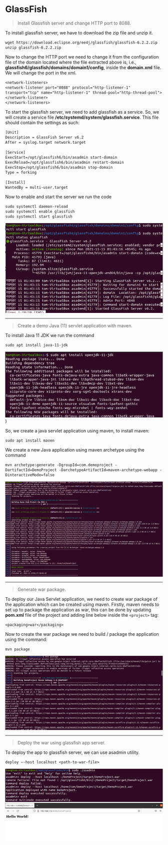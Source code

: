 # GlassFish

> Install Glassfish server and change HTTP port to 8088.

To install glassfish server, we have to download the zip file and unzip it.

```
wget https://download.eclipse.org/ee4j/glassfish/glassfish-6.2.2.zip 
unzip glassfish-6.2.2.zip
```

Now to change the HTTP port we need to change it from the configuration file of the domain located where the file extracted above is, i.e., **glassfish6/glassfish/domains/domain1/config**, inside the **domain.xml** file. We will change the port in the xml.

```
<network-listeners>
<network-listener port="8088" protocol="http-listener-1" transport="tcp" name="http-listener-1" thread-pool="http-thread-pool"></network-listener>
</network-listeners>
```

To start the glassfish server, we need to add glassfish as a service. So, we will create a service file **/etc/systemd/system/glassfish.service**. This file should contain the settings as such:

```
[Unit]
Description = GlassFish Server v6.2
After = syslog.target network.target

[Service]
ExecStart=/opt/glassfish6/bin/asadmin start-domain
ExecReload=/opt/glassfish6/bin/asadmin restart-domain
ExecStop=/opt/glassfish6/bin/asadmin stop-domain
Type = forking

[Install]
WantedBy = multi-user.target
```

Now to enable and start the server we run the code

```
sudo systemctl daemon-reload
sudo systemctl enable glassfish
sudo systemctl start glassfish
```

![Glassfish](screenshots/Screenshot%202021-11-15%20014526.png)

---

>Create a demo Java (11) servlet application with maven.

To install Java 11 JDK we run the command 

```
sudo apt install java-11-jdk
```

![Java](screenshots/Screenshot%202021-11-15%20010603.png))
 
So, we create a java servlet application using maven, to install maven:

```
sudo apt install maven
```

We create a new Java application using maven archetype using the command

```
mvn archetype:generate -DgroupId=com.demoproject -DartifactId=DemoProject -DarchetypeArtifactId=maven-archetype-webapp -DinteractiveMode=false
```

![Maven](screenshots/Screenshot%202021-11-15%20022504.png)

---

>Generate war package.

To deploy our Java Servlet application, we need to create war package of the application which can be created using maven. 
Firstly, maven needs to set up to package the application as war, this can be done by updating **pom.xml** file of the project and adding line below inside the ```<project>``` tag:
```
<packaging>war</packaging>
```
Now to create the war package we need to build / package the application using the command:

```
mvn package
```

![Package](screenshots/Screenshot%202021-11-15%20022338.png)

---

>Deploy the war using glassfish app server.

To deploy the app to glassfish server, we can use asadmin utility.

```
deploy –-host localhost <path-to-war-file> 
```
![Deploy](screenshots/Screenshot%202021-11-15%20022253.png)
![Application](screenshots/Screenshot%202021-11-15%20104520.png)
